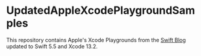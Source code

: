 # UpdatedAppleXcodePlaygroundSamples

This repository contains Apple's Xcode Playgrounds from the [Swift Blog](https://developer.apple.com/swift/blog/) updated to Swift 5.5 and Xcode 13.2.
